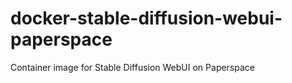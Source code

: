 # docker-stable-diffusion-webui-paperspace
Container image for Stable Diffusion WebUI on Paperspace
